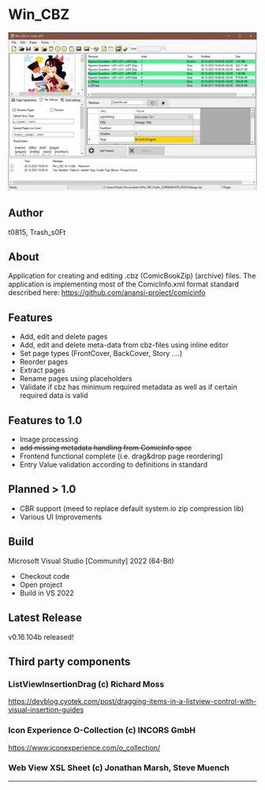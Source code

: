 # Win_CBZ

![Screenshot](/meta/Screenshot.png)

## Author

t0815, Trash_s0Ft

## About

Application for creating and editing .cbz (ComicBookZip)
(archive) files. The application is implementing most of the ComicInfo.xml format
standard described here: https://github.com/anansi-project/comicinfo

## Features

- Add, edit and delete pages
- Add, edit and delete meta-data from cbz-files using inline editor
- Set page types (FrontCover, BackCover, Story ....)
- Reorder pages
- Extract pages
- Rename pages using placeholders
- Validate if cbz has minimum required metadata as well as if certain required data is valid

## Features to 1.0

- Image processing
- ~~add missing metadata handling from ComicInfo spec~~
- Frontend functional complete (i.e. drag&drop page reordering)
- Entry Value validation according to definitions in standard

## Planned > 1.0

- CBR support (meed to replace default system.io zip compression lib)
- Various UI Improvements

## Build

Microsoft Visual Studio [Community] 2022 (64-Bit) 

- Checkout code
- Open project
- Build in VS 2022

## Latest Release

v0.16.104b released!

## Third party components

### ListViewInsertionDrag (c) Richard Moss

https://devblog.cyotek.com/post/dragging-items-in-a-listview-control-with-visual-insertion-guides


### Icon Experience O-Collection (c) INCORS GmbH

https://www.iconexperience.com/o_collection/


### Web View XSL Sheet (c) Jonathan Marsh, Steve Muench

***

